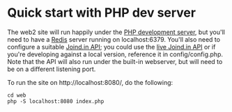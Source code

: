 # Quick start with PHP dev server

The web2 site will run happily under the [PHP development server](http://php.net/manual/en/features.commandline.webserver.php), but you'll need to have a [Redis](http://redis.io) server running on localhost:6379.  You'll also need to configure a suitable [Joind.in API](https://github.com/joindin/joindin-api/); you could use the [live Joind.in API](https://api.joind.in/) or if you're developing against a local version, reference it in config/config.php.  Note that the API will also run under the built-in webserver, but will need to be on a different listening port.

To run the site on http://localhost:8080/, do the following:
```
cd web
php -S localhost:8080 index.php
```
